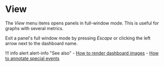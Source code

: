 # View

The _View_ menu items opens panels in full-window mode. This is useful for graphs with several metrics.

Exit a panel's full window mode by pressing _Escape_ or clicking the left arrow <i class="uil uil-arrow-left"></i> next to the dashboard name.

!!! info alert alert-info "See also"
    - [How to render dashboard images](../../use/dashboards-panels/share-dashboards/share_dashboard.md#render-dashboard-image)
    - [How to annotate special events](../../use/dashboards-panels/annotate/annotate.md)

[grafana]: https://grafana.com/docs/grafana/latest/
[promql]: https://prometheus.io/docs/prometheus/latest/querying/basics/

